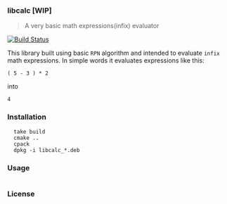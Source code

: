 ### libcalc [WIP]

> A very basic math expressions(infix) evaluator

[![Build Status](https://travis-ci.org/b37t1td/libcalc.svg?branch=master)](https://travis-ci.org/b37t1td/libcalc)

This library built using basic `RPN` algorithm and intended to evaluate `infix` math expressions.
In simple words it evaluates expressions like this: 

```
( 5 - 3 ) * 2
```

into

```
4
```

### Installation

```
  take build
  cmake ..
  cpack
  dpkg -i libcalc_*.deb

```

### Usage

```

```

### License


